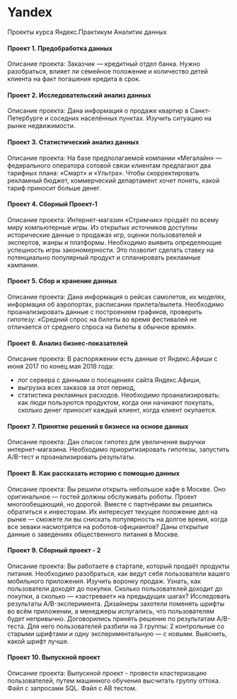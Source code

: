 # Yandex
Проекты курса Яндекс.Практикум Аналитик данных

#### Проект 1. Предобработка данных

Описание проекта:
Заказчик — кредитный отдел банка. Нужно разобраться, влияет ли семейное положение и количество детей клиента на факт погашения кредита в срок.

#### Проект 2. Исследовательский анализ данных

Описание проекта:
Дана информация о продаже квартир в Санкт-Петербурге и соседних населённых пунктах. Изучить ситуацию на рынке недвижимости.

#### Проект 3. Статистический анализ данных

Описание проекта:
На базе предполагаемой компании «Мегалайн» — федерального оператора сотовой связи клиентам предлагают два тарифных плана: «Смарт» и «Ультра». Чтобы скорректировать рекламный бюджет, коммерческий департамент хочет понять, какой тариф приносит больше денег.

#### Проект 4. Сборный Проект-1

Описание проекта:
Интернет-магазин «Стримчик» продаёт по всему миру компьютерные игры. Из открытых источников доступны исторические данные о продажах игр, оценки пользователей и экспертов, жанры и платформы. Необходимо выявить определяющие успешность игры закономерности. Это позволит сделать ставку на потенциально популярный продукт и спланировать рекламные кампании.

#### Проект 5. Сбор и хранение данных

Описание проекта:
Дана информация о рейсах самолетов, их моделях, информация об аэропортах, расписании прилета/вылета. Необходимо проанализировать данные с построением графиков, проверить гипотезу: «Средний спрос на билеты во время фестивалей не отличается от среднего спроса на билеты в обычное время».

#### Проект 6. Анализ бизнес-показателей

Описание проекта:
В распоряжении есть данные от Яндекс.Афиши с июня 2017 по конец мая 2018 года:
* лог сервера с данными о посещениях сайта Яндекс.Афиши,
* выгрузка всех заказов за этот период,
* статистика рекламных расходов.
Необходимо проанализировать: как люди пользуются продуктом, когда они начинают покупать, сколько денег приносит каждый клиент, когда клиент окупается.

#### Проект 7. Принятие решений в бизнесе на основе данных

Описание проекта:
Дан список гипотез для увеличения выручки интернет-магазина. Необходимо приоритизировать гипотезы, запустить A/B-тест и проанализировать результаты.

#### Проект 8. Как рассказать историю с помощью данных

Описание проекта:
Вы решили открыть небольшое кафе в Москве. Оно оригинальное — гостей должны обслуживать роботы. Проект многообещающий, но дорогой. Вместе с партнёрами вы решились обратиться к инвесторам. Их интересует текущее положение дел на рынке — сможете ли вы снискать популярность на долгое время, когда все зеваки насмотрятся на роботов-официантов? Даны открытые данные о заведениях общественного питания в Москве.

#### Проект 9. Сборный проект - 2

Описание проекта:
Вы работаете в стартапе, который продаёт продукты питания. Необходимо разобраться, как ведут себя пользователи вашего мобильного приложения. Изучить воронку продаж. Узнать, как пользователи доходят до покупки. Сколько пользователей доходит до покупки, а сколько — «застревает» на предыдущих шагах? Исследовать результаты A/B-эксперимента. Дизайнеры захотели поменять шрифты во всём приложении, а менеджеры испугались, что пользователям будет непривычно. Договорились принять решение по результатам A/B-теста. Для него пользователей разбили на 3 группы: 2 контрольные со старыми шрифтами и одну экспериментальную — с новыми. Выяснить, какой шрифт лучше.

#### Проект 10. Выпускной проект

Описание проекта:
Выпускной проект - провести кластеризацию пользователей, путем машинного обучения высчитать группу оттока.
Файл с запросами SQL.
Файл с АВ тестом.
